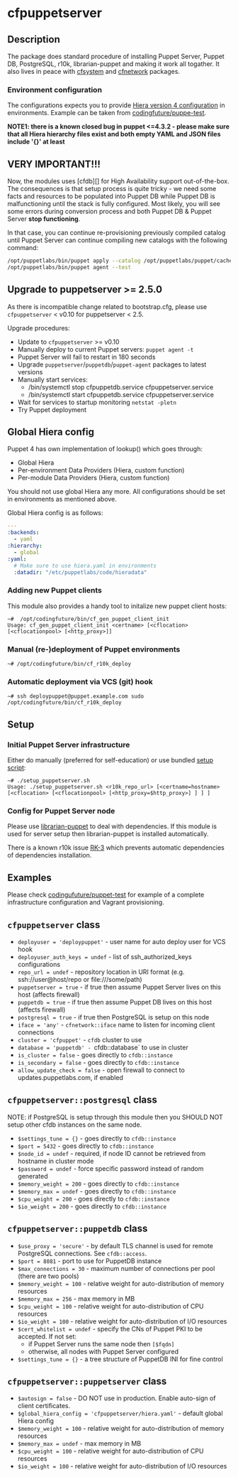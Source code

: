 # cfpuppetserver

## Description

The package does standard procedure of installing Puppet Server, Puppet DB, PostgreSQL,
r10k, librarian-puppet and making it work all togather. It also lives in peace with
[cfsystem][] and [cfnetwork][] packages.

### Environment configuration

The configurations expects you to provide [Hiera version 4 configuration](https://docs.puppetlabs.com/puppet/latest/reference/lookup_quick.html#hierayaml-version-4-in-a-nutshell)
in environments. Example can be taken from [codingfuture/puppe-test](https://github.com/codingfuture/puppet-test/blob/master/hiera.yaml).

**NOTE1: there is a known closed bug in puppet <=4.3.2 - please make sure that all Hiera hierarchy files exist and both empty YAML and JSON files include '{}' at least**

## VERY IMPORTANT!!!

Now, the modules uses [cfdb][] for High Availability support out-of-the-box. The consequences is
that setup process is quite tricky - we need some facts and resources to be populated into Puppet DB
while Puppet DB is malfunctioning until the stack is fully configured.
Most likely, you will see some errors during conversion process and both Puppet DB & Puppet Server
**stop functioning**.

In that case, you can continue re-provisioning previously compiled catalog until Puppet Server 
can continue compiling new catalogs with the following command:

```bash
/opt/puppetlabs/bin/puppet apply --catalog /opt/puppetlabs/puppet/cache/client_data/catalog/$(/bin/hostname --fqdn).json
/opt/puppetlabs/bin/puppet agent --test
```

## Upgrade to puppetserver >= 2.5.0

As there is incompatible change related to bootstrap.cfg, please use `cfpuppetserver` < v0.10 for puppetserver < 2.5.

Upgrade procedures:

* Update to `cfpuppetserver` >= v0.10
* Manually deploy to current Puppet servers: `puppet agent -t`
* Puppet Server will fail to restart in 180 seconds
* Upgrade `puppetserver`/`puppetdb`/`puppet-agent` packages to latest versions
* Manually start services:
    * /bin/systemctl stop cfpuppetdb.service cfpuppetserver.service
    * /bin/systemctl start cfpuppetdb.service cfpuppetserver.service
* Wait for services to startup monitoring `netstat -pletn`
* Try Puppet deployment


## Global Hiera config

Puppet 4 has own implementation of lookup() which goes through:

* Global Hiera
* Per-environment Data Providers (Hiera, custom function)
* Per-module Data Providers (Hiera, custom function)

You should not use global Hiera any more. All configurations should be set in environments as mentioned above.

Global Hiera config is as follows:

```yaml
---
:backends:
  - yaml
:hierarchy:
  - global
:yaml:
  # Make sure to use hiera.yaml in environments
  :datadir: "/etc/puppetlabs/code/hieradata"
```

### Adding new Puppet clients

This module also provides a handy tool to initalize new puppet client hosts:

```
~#  /opt/codingfuture/bin/cf_gen_puppet_client_init
Usage: cf_gen_puppet_client_init <certname> [<cflocation> [<cflocationpool> [<http_proxy>]]
```

### Manual (re-)deployment of Puppet environments

```
~# /opt/codingfuture/bin/cf_r10k_deploy
```

### Automatic deployment via VCS (git) hook
```
~# ssh deploypuppet@puppet.example.com sudo /opt/codingfuture/bin/cf_r10k_deploy
```


## Setup

### Initial Puppet Server infrastructure

Either do manually (preferred for self-education) or use bundled [setup script](https://github.com/codingfuture/puppet-cfpuppetserver/blob/master/setup_puppetserver.sh):
```
~# ./setup_puppetserver.sh
Usage: ./setup_puppetserver.sh <r10k_repo_url> [<certname=hostname> [<cflocation> [<cflocationpool> [<http_proxy=$http_proxy>] ] ] ]
```

### Config for Puppet Server node

Please use [librarian-puppet](https://rubygems.org/gems/librarian-puppet/) to deal with dependencies.
If this module is used for server setup then librarian-puppet is installed automatically.

There is a known r10k issue [RK-3](https://tickets.puppetlabs.com/browse/RK-3) which prevents
automatic dependencies of dependencies installation.

## Examples

Please check [codingufuture/puppet-test](https://github.com/codingfuture/puppet-test) for
example of a complete infrastructure configuration and Vagrant provisioning.


## `cfpuppetserver` class

* `deployuser = 'deploypuppet'` - user name for auto deploy user for VCS hook
* `deployuser_auth_keys = undef` - list of ssh_authorized_keys configurations
* `repo_url = undef` - repository location in URI format (e.g. ssh://user@host/repo or file:///some/path)
* `puppetserver = true` - if true then assume Puppet Server lives on this host (affects firewall)
* `puppetdb = true` - if true then assume Puppet DB lives on this host (affects firewall)
* `postgresql = true` - if true then PostgreSQL is setup on this node
* `iface = 'any'` - `cfnetwork::iface` name to listen for incoming client connections
* `cluster = 'cfpuppet'` - `cfdb` cluster to use
* `database = 'puppetdb' - `cfdb::database` to use in cluster
* `is_cluster = false` - goes directly to `cfdb::instance`
* `is_secondary = false` - goes directly to `cfdb::instance`
* `allow_update_check = false` - open firewall to connect to updates.puppetlabs.com, if enabled

## `cfpuppetserver::postgresql` class

NOTE: if PostgreSQL is setup through this module then you SHOULD NOT setup other cfdb instances
on the same node.

* `$settings_tune = {}`  - goes directly to `cfdb::instance`
* `$port = 5432` - goes directly to `cfdb::instance`
* `$node_id = undef` - required, if node ID cannot be retrieved from hostname in cluster mode
* `$password = undef` - force specific password instead of random generated
* `$memory_weight = 200` - goes directly to `cfdb::instance`
* `$memory_max = undef` - goes directly to `cfdb::instance`
* `$cpu_weight = 200` - goes directly to `cfdb::instance`
* `$io_weight = 200` - goes directly to `cfdb::instance`

## `cfpuppetserver::puppetdb` class

* `$use_proxy = 'secure'` - by default TLS channel is used for remote PostgreSQL connections. See `cfdb::access`.
* `$port = 8081` - port to use for PuppetDB instance
* `$max_connections = 30` - maximum number of connections per pool (there are two pools)
* `$memory_weight = 100` - relative weight for auto-distribution of memory resources
* `$memory_max = 256` - max memory in MB
* `$cpu_weight = 100` - relative weight for auto-distribution of CPU resources
* `$io_weight = 100` - relative weight for auto-distribution of I/O resources
* `$cert_whitelist = undef` - specify the CNs of Puppet PKI to be accepted.
    If not set:
    * if Puppet Server runs the same node then `[$fqdn]`
    * otherwise, all nodes with Puppet Server configured
* `$settings_tune = {}` - a tree structure of PuppetDB INI for fine control

## `cfpuppetserver::puppetserver` class

* `$autosign = false` - DO NOT use in production. Enable auto-sign of client certificates.
* `$global_hiera_config = 'cfpuppetserver/hiera.yaml'` - default global Hiera config
* `$memory_weight = 100` - relative weight for auto-distribution of memory resources
* `$memory_max = undef` - max memory in MB
* `$cpu_weight = 100` - relative weight for auto-distribution of CPU resources
* `$io_weight = 100` - relative weight for auto-distribution of I/O resources


[cfnetwork]: https://github.com/codingfuture/puppet-cfnetwork
[cfsystem]: https://github.com/codingfuture/puppet-cfsystem
